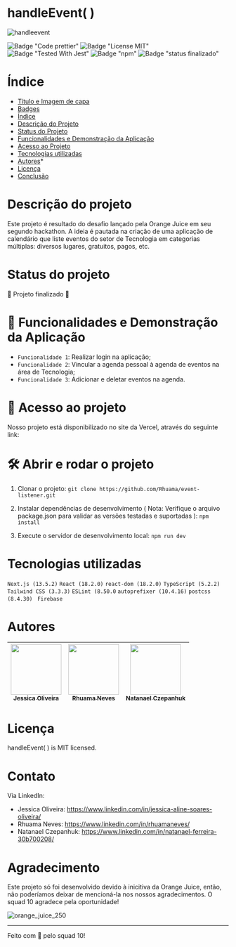 # handleEvent( )

![handleevent](https://github.com/Rhuama/event-listener/assets/97490698/7ec2e385-206c-4507-a928-85f133007d75)

![Badge "Code prettier"](https://img.shields.io/badge/code_pretier-success.svg)
![Badge "License MIT"](https://img.shields.io/badge/license-mit-success.svg)
![Badge "Tested With Jest"](https://img.shields.io/badge/tested_with_jest-success.svg)
![Badge "npm"](https://img.shields.io/badge/npm_v9.0.3-success.svg)
![Badge "status finalizado"](https://img.shields.io/badge/status_finalizado-success.svg)

# Índice 

* [Título e Imagem de capa](#Título-e-Imagem-de-capa)
* [Badges](#badges)
* [Índice](#índice)
* [Descrição do Projeto](#descrição-do-projeto)
* [Status do Projeto](#status-do-Projeto)
* [Funcionalidades e Demonstração da Aplicação](#funcionalidades-e-demonstração-da-aplicação)
* [Acesso ao Projeto](#acesso-ao-projeto)
* [Tecnologias utilizadas](#tecnologias-utilizadas)
* [Autores](#autores)* 
* [Licença](#licença)
* [Conclusão](#conclusão)

# Descrição do projeto

Este projeto é resultado do desafio lançado pela Orange Juice em seu segundo hackathon. A ideia é pautada na criação de uma aplicação de calendário que liste eventos do setor de Tecnologia em categorias múltiplas: diversos lugares, gratuitos, pagos, etc. 

# Status do projeto

:construction: Projeto finalizado :construction:


# :hammer: Funcionalidades e Demonstração da Aplicação

- `Funcionalidade 1`: Realizar login na aplicação;
- `Funcionalidade 2`: Vincular a agenda pessoal à agenda de eventos na área de Tecnologia;
- `Funcionalidade 3`: Adicionar e deletar eventos na agenda.

# 📁 Acesso ao projeto

Nosso projeto está disponibilizado no site da Vercel, através do seguinte link: 

# 🛠️ Abrir e rodar o projeto

 1. Clonar o projeto: 
```git clone https://github.com/Rhuama/event-listener.git```

 2. Instalar dependências de desenvolvimento ( Nota: Verifique o arquivo package.json para validar as versões testadas e suportadas ):
```npm install```

 3. Execute o servidor de desenvolvimento local: 
```npm run dev```

# Tecnologias utilizadas

``` Next.js (13.5.2) ```
``` React (18.2.0) ```
``` react-dom (18.2.0) ```
``` TypeScript (5.2.2) ```
``` Tailwind CSS (3.3.3) ```
``` ESLint (8.50.0 ```
``` autoprefixer (10.4.16) ```
``` postcss (8.4.30)  ```
``` Firebase ```

# Autores

| [<img loading="lazy" src="https://avatars.githubusercontent.com/u/97490698?v=4" width=115><br><sub>Jessica Oliveira</sub>](https://github.com/jessicaalines) |  [<img loading="lazy" src="https://avatars.githubusercontent.com/u/87380556?v=4" width=115><br><sub>Rhuama Neves</sub>](https://github.com/Rhuama) |  [<img loading="lazy" src="https://avatars.githubusercontent.com/u/51209732?v=4" width=115><br><sub>Natanael Czepanhuk</sub>](https://github.com/Natanaelff) |
| :---: | :---: | :---: |


# Licença

handleEvent( ) is MIT licensed.

# Contato

Via LinkedIn:

* Jessica Oliveira: https://www.linkedin.com/in/jessica-aline-soares-oliveira/
* Rhuama Neves: https://www.linkedin.com/in/rhuamaneves/
* Natanael Czepanhuk: https://www.linkedin.com/in/natanael-ferreira-30b700208/

# Agradecimento

Este projeto só foi desenvolvido devido à inicitiva da Orange Juice, então, não poderíamos deixar de mencioná-la nos nossos agradecimentos. O squad 10 agradece pela oportunidade!





![orange_juice_250](https://github.com/Rhuama/event-listener/assets/97490698/f3cc578e-9d14-42cc-85bd-2c74f6a3c953)

---




Feito com :orange_heart: pelo squad 10!



